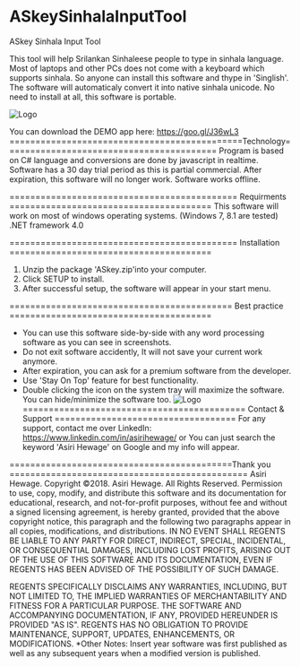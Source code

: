 # ASkeySinhalaInputTool
ASkey Sinhala Input Tool

This tool will help Srilankan Sinhaleese people to type in sinhala language. Most of laptops and other PCs does not come with a keyboard which supports sinhala. So anyone can install this software and thype in 'Singlish'. The software will automaticaly convert it into native sinhala unicode. 
No need to install at all, this software is portable.

![Logo](https://1.bp.blogspot.com/-DmvMC8aZxEE/WyRtWGU9E7I/AAAAAAAACrI/dFWVsM0C1Pk-pF0FDNnup0XiOMY2zCQOgCLcBGAs/s320/favicon-1024.png)

You can download the DEMO app here: https://goo.gl/J36wL3
=============================================Technology=========================================
Program is based on C# language and conversions are done by javascript in realtime.
Software has a 30 day trial period as this is partial commercial.
After expiration, this software will no longer work.
Software works offline.

============================================ Requirments =======================================
This software will work on most of windows operating systems. (Windows 7, 8.1 are tested)
.NET framework 4.0

============================================ Installation =======================================
1. Unzip the package 'ASkey.zip'into your computer.
2. Click SETUP to install.
3. After successful setup, the software will appear in your start menu.

=========================================== Best practice =======================================
* You can use this software side-by-side with any word processing software as you can see in screenshots.
* Do not exit software accidently, It will not save your current work anymore.
* After expiration, you can ask for a premium software from the developer.
* Use 'Stay On Top' feature for best functionality.
* Double clicking the icon on the system tray will maximize the software. You can hide/minimize the software too. 
![Logo](https://2.bp.blogspot.com/-3xNju1GYJ1U/WyRtZWLWLiI/AAAAAAAACrM/34sGo_fsTVwW5TW2qzKMBVPS5kLb271KQCEwYBhgL/s640/aski%2B2.png)
=========================================== Contact & Support ===================================
For any support, contact me over LinkedIn: https://www.linkedin.com/in/asirihewage/
or
You can just search the keyword 'Asiri Hewage' on Google and my info will appear.

===========================================Thank you ==============================================
Asiri Hewage.
Copyright ©2018. Asiri Hewage. All Rights Reserved. Permission to use, copy, modify, and distribute this software and its documentation for educational, research, and not-for-profit purposes, without fee and without a signed licensing agreement, is hereby granted, provided that the above copyright notice, this paragraph and the following two paragraphs appear in all copies, modifications, and distributions.
IN NO EVENT SHALL REGENTS BE LIABLE TO ANY PARTY FOR DIRECT, INDIRECT, SPECIAL, INCIDENTAL, OR CONSEQUENTIAL DAMAGES, INCLUDING LOST PROFITS, ARISING OUT OF THE USE OF THIS SOFTWARE AND ITS DOCUMENTATION, EVEN IF REGENTS HAS BEEN ADVISED OF THE POSSIBILITY OF SUCH DAMAGE.

REGENTS SPECIFICALLY DISCLAIMS ANY WARRANTIES, INCLUDING, BUT NOT LIMITED TO, THE IMPLIED WARRANTIES OF MERCHANTABILITY AND FITNESS FOR A PARTICULAR PURPOSE. THE SOFTWARE AND ACCOMPANYING DOCUMENTATION, IF ANY, PROVIDED HEREUNDER IS PROVIDED "AS IS". REGENTS HAS NO OBLIGATION TO PROVIDE MAINTENANCE, SUPPORT, UPDATES, ENHANCEMENTS, OR MODIFICATIONS.
*Other Notes: Insert year software was first published as well as any subsequent years when a modified version is published.

